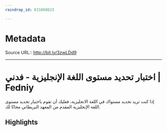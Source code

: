 ```yaml
---
raindrop_id: 631868623

---
```


# Metadata
Source URL:: http://bit.ly/3zwLDd9


---
# اختبار تحديد مستوى اللغة الإنجليزية - فدني | Fedniy

إذا كنت تريد تحديد مستواك في اللغة الانجليزية، فعليك أن تقوم باختبار تحديد مستوى اللغة الإنجليزية المقدم من المعهد البريطاني مجانًا لك.

## Highlights
